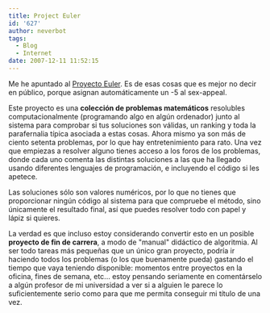 ```yaml
---
title: Project Euler
id: '627'
author: neverbot
tags:
  - Blog
  - Internet
date: 2007-12-11 11:52:15
---
```


Me he apuntado al [Proyecto Euler](http://projecteuler.net/). Es de esas cosas que es mejor no decir en público, porque asignan automáticamente un -5 al sex-appeal.

Este proyecto es una **colección de problemas matemáticos** resolubles computacionalmente (programando algo en algún ordenador) junto al sistema para comprobar si tus soluciones son válidas, un ranking y toda la parafernalia típica asociada a estas cosas. Ahora mismo ya son más de ciento setenta problemas, por lo que hay entretenimiento para rato. Una vez que empiezas a resolver alguno tienes acceso a los foros de los problemas, donde cada uno comenta las distintas soluciones a las que ha llegado usando diferentes lenguajes de programación, e incluyendo el código si les apetece.

Las soluciones sólo son valores numéricos, por lo que no tienes que proporcionar ningún código al sistema para que compruebe el método, sino únicamente el resultado final, así que puedes resolver todo con papel y lápiz si quieres.

La verdad es que incluso estoy considerando convertir esto en un posible **proyecto de fin de carrera**, a modo de "manual" didáctico de algoritmia. Al ser todo tareas más pequeñas que un único gran proyecto, podría ir haciendo todos los problemas (o los que buenamente pueda) gastando el tiempo que vaya teniendo disponible: momentos entre proyectos en la oficina, fines de semana, etc... estoy pensando seriamente en comentárselo a algún profesor de mi universidad a ver si a alguien le parece lo suficientemente serio como para que me permita conseguir mi título de una vez.